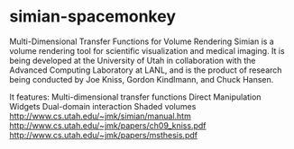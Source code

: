 # simian-spacemonkey
Multi-Dimensional Transfer Functions for Volume Rendering
Simian is a volume rendering tool for scientific visualization and medical imaging. It is being developed at the University of Utah in collaboration with the Advanced Computing Laboratory at LANL, and is the product of research being conducted by Joe Kniss, Gordon Kindlmann, and Chuck Hansen. 

It features:
Multi-dimensional transfer functions
Direct Manipulation Widgets
Dual-domain interaction
Shaded volumes
http://www.cs.utah.edu/~jmk/simian/manual.htm
http://www.cs.utah.edu/~jmk/papers/ch09_kniss.pdf
http://www.cs.utah.edu/~jmk/papers/msthesis.pdf
